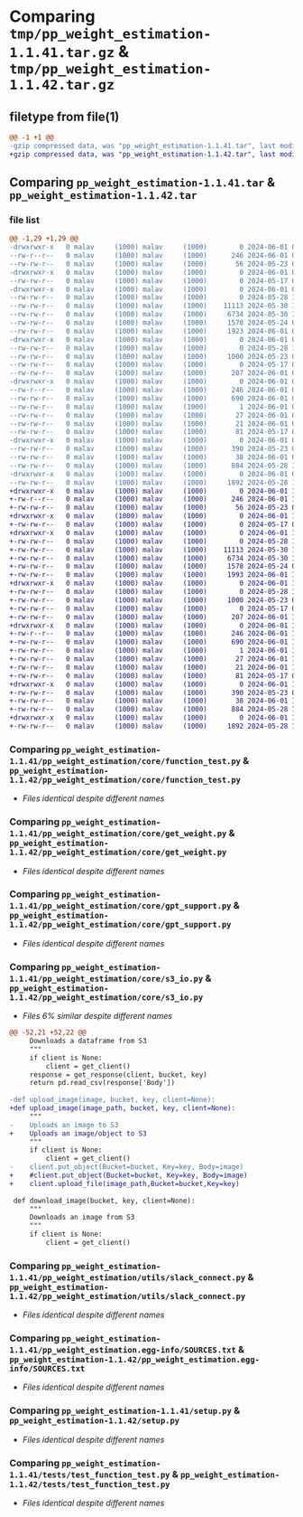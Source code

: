 # Comparing `tmp/pp_weight_estimation-1.1.41.tar.gz` & `tmp/pp_weight_estimation-1.1.42.tar.gz`

## filetype from file(1)

```diff
@@ -1 +1 @@
-gzip compressed data, was "pp_weight_estimation-1.1.41.tar", last modified: Sat Jun  1 03:39:40 2024, max compression
+gzip compressed data, was "pp_weight_estimation-1.1.42.tar", last modified: Sat Jun  1 14:47:41 2024, max compression
```

## Comparing `pp_weight_estimation-1.1.41.tar` & `pp_weight_estimation-1.1.42.tar`

### file list

```diff
@@ -1,29 +1,29 @@
-drwxrwxr-x   0 malav     (1000) malav     (1000)        0 2024-06-01 03:39:40.510914 pp_weight_estimation-1.1.41/
--rw-r--r--   0 malav     (1000) malav     (1000)      246 2024-06-01 03:39:40.510914 pp_weight_estimation-1.1.41/PKG-INFO
--rw-rw-r--   0 malav     (1000) malav     (1000)       56 2024-05-23 00:15:21.000000 pp_weight_estimation-1.1.41/README.md
-drwxrwxr-x   0 malav     (1000) malav     (1000)        0 2024-06-01 03:39:40.510914 pp_weight_estimation-1.1.41/pp_weight_estimation/
--rw-rw-r--   0 malav     (1000) malav     (1000)        0 2024-05-17 03:44:16.000000 pp_weight_estimation-1.1.41/pp_weight_estimation/__init__.py
-drwxrwxr-x   0 malav     (1000) malav     (1000)        0 2024-06-01 03:39:40.510914 pp_weight_estimation-1.1.41/pp_weight_estimation/core/
--rw-rw-r--   0 malav     (1000) malav     (1000)        0 2024-05-28 13:38:28.000000 pp_weight_estimation-1.1.41/pp_weight_estimation/core/__init__.py
--rw-rw-r--   0 malav     (1000) malav     (1000)    11113 2024-05-30 11:49:39.000000 pp_weight_estimation-1.1.41/pp_weight_estimation/core/function_test.py
--rw-rw-r--   0 malav     (1000) malav     (1000)     6734 2024-05-30 11:49:39.000000 pp_weight_estimation-1.1.41/pp_weight_estimation/core/get_weight.py
--rw-rw-r--   0 malav     (1000) malav     (1000)     1578 2024-05-24 09:16:34.000000 pp_weight_estimation-1.1.41/pp_weight_estimation/core/gpt_support.py
--rw-rw-r--   0 malav     (1000) malav     (1000)     1923 2024-06-01 03:39:23.000000 pp_weight_estimation-1.1.41/pp_weight_estimation/core/s3_io.py
-drwxrwxr-x   0 malav     (1000) malav     (1000)        0 2024-06-01 03:39:40.510914 pp_weight_estimation-1.1.41/pp_weight_estimation/utils/
--rw-rw-r--   0 malav     (1000) malav     (1000)        0 2024-05-28 13:39:01.000000 pp_weight_estimation-1.1.41/pp_weight_estimation/utils/__init__.py
--rw-rw-r--   0 malav     (1000) malav     (1000)     1000 2024-05-23 00:53:12.000000 pp_weight_estimation-1.1.41/pp_weight_estimation/utils/slack_connect.py
--rw-rw-r--   0 malav     (1000) malav     (1000)        0 2024-05-17 03:44:16.000000 pp_weight_estimation-1.1.41/pp_weight_estimation/utils/visulizer.py
--rw-rw-r--   0 malav     (1000) malav     (1000)      207 2024-06-01 03:39:32.000000 pp_weight_estimation-1.1.41/pp_weight_estimation/version.py
-drwxrwxr-x   0 malav     (1000) malav     (1000)        0 2024-06-01 03:39:40.510914 pp_weight_estimation-1.1.41/pp_weight_estimation.egg-info/
--rw-r--r--   0 malav     (1000) malav     (1000)      246 2024-06-01 03:39:40.000000 pp_weight_estimation-1.1.41/pp_weight_estimation.egg-info/PKG-INFO
--rw-rw-r--   0 malav     (1000) malav     (1000)      690 2024-06-01 03:39:40.000000 pp_weight_estimation-1.1.41/pp_weight_estimation.egg-info/SOURCES.txt
--rw-rw-r--   0 malav     (1000) malav     (1000)        1 2024-06-01 03:39:40.000000 pp_weight_estimation-1.1.41/pp_weight_estimation.egg-info/dependency_links.txt
--rw-rw-r--   0 malav     (1000) malav     (1000)       27 2024-06-01 03:39:40.000000 pp_weight_estimation-1.1.41/pp_weight_estimation.egg-info/requires.txt
--rw-rw-r--   0 malav     (1000) malav     (1000)       21 2024-06-01 03:39:40.000000 pp_weight_estimation-1.1.41/pp_weight_estimation.egg-info/top_level.txt
--rw-rw-r--   0 malav     (1000) malav     (1000)       81 2024-05-17 03:44:16.000000 pp_weight_estimation-1.1.41/pyproject.toml
-drwxrwxr-x   0 malav     (1000) malav     (1000)        0 2024-06-01 03:39:40.510914 pp_weight_estimation-1.1.41/scripts/
--rw-rw-r--   0 malav     (1000) malav     (1000)      390 2024-05-23 00:02:20.000000 pp_weight_estimation-1.1.41/scripts/weight_pred.py
--rw-rw-r--   0 malav     (1000) malav     (1000)       38 2024-06-01 03:39:40.510914 pp_weight_estimation-1.1.41/setup.cfg
--rw-rw-r--   0 malav     (1000) malav     (1000)      884 2024-05-28 14:05:37.000000 pp_weight_estimation-1.1.41/setup.py
-drwxrwxr-x   0 malav     (1000) malav     (1000)        0 2024-06-01 03:39:40.510914 pp_weight_estimation-1.1.41/tests/
--rw-rw-r--   0 malav     (1000) malav     (1000)     1892 2024-05-28 11:33:49.000000 pp_weight_estimation-1.1.41/tests/test_function_test.py
+drwxrwxr-x   0 malav     (1000) malav     (1000)        0 2024-06-01 14:47:41.649794 pp_weight_estimation-1.1.42/
+-rw-r--r--   0 malav     (1000) malav     (1000)      246 2024-06-01 14:47:41.649794 pp_weight_estimation-1.1.42/PKG-INFO
+-rw-rw-r--   0 malav     (1000) malav     (1000)       56 2024-05-23 00:15:21.000000 pp_weight_estimation-1.1.42/README.md
+drwxrwxr-x   0 malav     (1000) malav     (1000)        0 2024-06-01 14:47:41.645794 pp_weight_estimation-1.1.42/pp_weight_estimation/
+-rw-rw-r--   0 malav     (1000) malav     (1000)        0 2024-05-17 03:44:16.000000 pp_weight_estimation-1.1.42/pp_weight_estimation/__init__.py
+drwxrwxr-x   0 malav     (1000) malav     (1000)        0 2024-06-01 14:47:41.645794 pp_weight_estimation-1.1.42/pp_weight_estimation/core/
+-rw-rw-r--   0 malav     (1000) malav     (1000)        0 2024-05-28 13:38:28.000000 pp_weight_estimation-1.1.42/pp_weight_estimation/core/__init__.py
+-rw-rw-r--   0 malav     (1000) malav     (1000)    11113 2024-05-30 11:49:39.000000 pp_weight_estimation-1.1.42/pp_weight_estimation/core/function_test.py
+-rw-rw-r--   0 malav     (1000) malav     (1000)     6734 2024-05-30 11:49:39.000000 pp_weight_estimation-1.1.42/pp_weight_estimation/core/get_weight.py
+-rw-rw-r--   0 malav     (1000) malav     (1000)     1578 2024-05-24 09:16:34.000000 pp_weight_estimation-1.1.42/pp_weight_estimation/core/gpt_support.py
+-rw-rw-r--   0 malav     (1000) malav     (1000)     1993 2024-06-01 14:46:28.000000 pp_weight_estimation-1.1.42/pp_weight_estimation/core/s3_io.py
+drwxrwxr-x   0 malav     (1000) malav     (1000)        0 2024-06-01 14:47:41.649794 pp_weight_estimation-1.1.42/pp_weight_estimation/utils/
+-rw-rw-r--   0 malav     (1000) malav     (1000)        0 2024-05-28 13:39:01.000000 pp_weight_estimation-1.1.42/pp_weight_estimation/utils/__init__.py
+-rw-rw-r--   0 malav     (1000) malav     (1000)     1000 2024-05-23 00:53:12.000000 pp_weight_estimation-1.1.42/pp_weight_estimation/utils/slack_connect.py
+-rw-rw-r--   0 malav     (1000) malav     (1000)        0 2024-05-17 03:44:16.000000 pp_weight_estimation-1.1.42/pp_weight_estimation/utils/visulizer.py
+-rw-rw-r--   0 malav     (1000) malav     (1000)      207 2024-06-01 14:47:33.000000 pp_weight_estimation-1.1.42/pp_weight_estimation/version.py
+drwxrwxr-x   0 malav     (1000) malav     (1000)        0 2024-06-01 14:47:41.649794 pp_weight_estimation-1.1.42/pp_weight_estimation.egg-info/
+-rw-r--r--   0 malav     (1000) malav     (1000)      246 2024-06-01 14:47:41.000000 pp_weight_estimation-1.1.42/pp_weight_estimation.egg-info/PKG-INFO
+-rw-rw-r--   0 malav     (1000) malav     (1000)      690 2024-06-01 14:47:41.000000 pp_weight_estimation-1.1.42/pp_weight_estimation.egg-info/SOURCES.txt
+-rw-rw-r--   0 malav     (1000) malav     (1000)        1 2024-06-01 14:47:41.000000 pp_weight_estimation-1.1.42/pp_weight_estimation.egg-info/dependency_links.txt
+-rw-rw-r--   0 malav     (1000) malav     (1000)       27 2024-06-01 14:47:41.000000 pp_weight_estimation-1.1.42/pp_weight_estimation.egg-info/requires.txt
+-rw-rw-r--   0 malav     (1000) malav     (1000)       21 2024-06-01 14:47:41.000000 pp_weight_estimation-1.1.42/pp_weight_estimation.egg-info/top_level.txt
+-rw-rw-r--   0 malav     (1000) malav     (1000)       81 2024-05-17 03:44:16.000000 pp_weight_estimation-1.1.42/pyproject.toml
+drwxrwxr-x   0 malav     (1000) malav     (1000)        0 2024-06-01 14:47:41.645794 pp_weight_estimation-1.1.42/scripts/
+-rw-rw-r--   0 malav     (1000) malav     (1000)      390 2024-05-23 00:02:20.000000 pp_weight_estimation-1.1.42/scripts/weight_pred.py
+-rw-rw-r--   0 malav     (1000) malav     (1000)       38 2024-06-01 14:47:41.649794 pp_weight_estimation-1.1.42/setup.cfg
+-rw-rw-r--   0 malav     (1000) malav     (1000)      884 2024-05-28 14:05:37.000000 pp_weight_estimation-1.1.42/setup.py
+drwxrwxr-x   0 malav     (1000) malav     (1000)        0 2024-06-01 14:47:41.649794 pp_weight_estimation-1.1.42/tests/
+-rw-rw-r--   0 malav     (1000) malav     (1000)     1892 2024-05-28 11:33:49.000000 pp_weight_estimation-1.1.42/tests/test_function_test.py
```

### Comparing `pp_weight_estimation-1.1.41/pp_weight_estimation/core/function_test.py` & `pp_weight_estimation-1.1.42/pp_weight_estimation/core/function_test.py`

 * *Files identical despite different names*

### Comparing `pp_weight_estimation-1.1.41/pp_weight_estimation/core/get_weight.py` & `pp_weight_estimation-1.1.42/pp_weight_estimation/core/get_weight.py`

 * *Files identical despite different names*

### Comparing `pp_weight_estimation-1.1.41/pp_weight_estimation/core/gpt_support.py` & `pp_weight_estimation-1.1.42/pp_weight_estimation/core/gpt_support.py`

 * *Files identical despite different names*

### Comparing `pp_weight_estimation-1.1.41/pp_weight_estimation/core/s3_io.py` & `pp_weight_estimation-1.1.42/pp_weight_estimation/core/s3_io.py`

 * *Files 6% similar despite different names*

```diff
@@ -52,21 +52,22 @@
     Downloads a dataframe from S3
     """
     if client is None:
         client = get_client()
     response = get_response(client, bucket, key)
     return pd.read_csv(response['Body'])
 
-def upload_image(image, bucket, key, client=None):
+def upload_image(image_path, bucket, key, client=None):
     """
-    Uploads an image to S3
+    Uploads an image/object to S3
     """
     if client is None:
         client = get_client()
-    client.put_object(Bucket=bucket, Key=key, Body=image)
+    #client.put_object(Bucket=bucket, Key=key, Body=image)
+    client.upload_file(image_path,Bucket=bucket,Key=key)
 
 def download_image(bucket, key, client=None):
     """
     Downloads an image from S3
     """
     if client is None:
         client = get_client()
```

### Comparing `pp_weight_estimation-1.1.41/pp_weight_estimation/utils/slack_connect.py` & `pp_weight_estimation-1.1.42/pp_weight_estimation/utils/slack_connect.py`

 * *Files identical despite different names*

### Comparing `pp_weight_estimation-1.1.41/pp_weight_estimation.egg-info/SOURCES.txt` & `pp_weight_estimation-1.1.42/pp_weight_estimation.egg-info/SOURCES.txt`

 * *Files identical despite different names*

### Comparing `pp_weight_estimation-1.1.41/setup.py` & `pp_weight_estimation-1.1.42/setup.py`

 * *Files identical despite different names*

### Comparing `pp_weight_estimation-1.1.41/tests/test_function_test.py` & `pp_weight_estimation-1.1.42/tests/test_function_test.py`

 * *Files identical despite different names*

